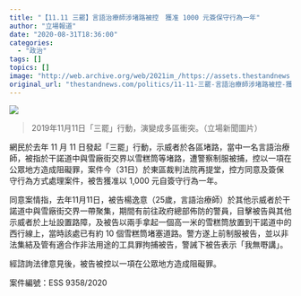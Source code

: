 ```yaml
---
title: "【11.11 三罷】言語治療師涉堵路被控　獲准 1000 元簽保守行為一年"
author: "立場報道"
date: "2020-08-31T18:36:00"
categories:
  - "政治"
tags: []
topics: []
image: "http://web.archive.org/web/2021im_/https://assets.thestandnews.com/media/photos/75223835_3333464990059583_1197398102865084416_o_qTKU0.png"
original_url: "thestandnews.com/politics/11-11-三罷-言語治療師涉堵路被控-獲准-1000-元簽保守行為一年"
---
```

![](http://web.archive.org/web/2021im_/https://assets.thestandnews.com/media/photos/75223835_3333464990059583_1197398102865084416_o_qTKU0.png)
> 2019年11月11日「三罷」行動，演變成多區衝突。（立場新聞圖片）

網民於去年 11 月 11 日發起「三罷」行動，示威者於各區堵路，當中一名言語治療師，被指於干諾道中與雪廠街交界以雪糕筒等堵路，遭警察制服被捕，控以一項在公眾地方造成阻礙罪，案件今（31日）於東區裁判法院再提堂，控方同意及簽保守行為方式處理案件，被吿獲准以 1,000 元自簽守行為一年。

同意案情指，去年11月11日，被告楊逸意（25歲，言語治療師）於其他示威者於干諾道中與雪廠街交界一帶聚集，期間有前往政府總部佈防的警員，目擊被告與其他示威者於上址設置路障，及被告以兩手拿起一個高一米的雪糕筒放置到干諾道中的西行線上，當時該處已有約 10 個雪糕筒堵塞道路。警方遂上前制服被告，並以非法集結及管有適合作非法用途的工具罪拘捕被告，警誡下被告表示「我無嘢講」。

經諮詢法律意見後，被告被控以一項在公眾地方造成阻礙罪。

案件編號：ESS 9358/2020